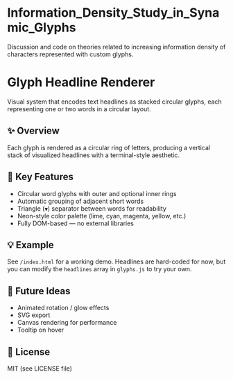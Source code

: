 # Information_Density_Study_in_Synamic_Glyphs
Discussion and code on theories related to increasing information density of characters represented with custom glyphs.

# Glyph Headline Renderer
Visual system that encodes text headlines as stacked circular glyphs, each representing one or two words in a circular layout.  

## ✨ Overview
Each glyph is rendered as a circular ring of letters, producing a vertical stack of visualized headlines with a terminal-style aesthetic.

## 🧠 Key Features
- Circular word glyphs with outer and optional inner rings  
- Automatic grouping of adjacent short words  
- Triangle (`▼`) separator between words for readability  
- Neon-style color palette (lime, cyan, magenta, yellow, etc.)  
- Fully DOM-based — no external libraries  

## 💡 Example
See `/index.html` for a working demo. Headlines are hard-coded for now, but you can modify the `headlines` array in `glyphs.js` to try your own.

## 🧩 Future Ideas
- Animated rotation / glow effects  
- SVG export  
- Canvas rendering for performance  
- Tooltip on hover  

## 📄 License
MIT (see LICENSE file)

